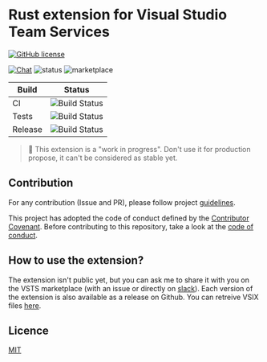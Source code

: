# Rust extension for Visual Studio Team Services

[![GitHub license](https://img.shields.io/badge/license-MIT-blue.svg)](LICENSE) 

[![Chat](https://img.shields.io/badge/chat-on%20slack-brightgreen.svg)](https://join.slack.com/t/rust-vsts-extension/shared_invite/enQtMzkxNzU4MTgyMDg2LTlkMjJmMzM2MmIyYmJmMjFmNDJkN2IzZmMxZDFhZTgyOGFjYWExNTkwM2YwYTQ3YmI3OWNlYjBhYjcyNGY5OTM) 
![status](https://img.shields.io/badge/status-wip-orange.svg) 
![marketplace](https://img.shields.io/badge/marketplace-private-red.svg)


| Build   | Status  | 
| ------- | ------- |
| CI      | ![Build Status](https://spontoreau.visualstudio.com/d5f5ab40-dda9-46c8-8f62-1e8d2e3f7143/_apis/build/status/5)        |
| Tests   |  ![Build Status](https://img.shields.io/vso/build/sypontor/c700f9d0-5f34-42b1-bde0-23e60c5feeb6/9.svg)       |
| Release |  ![Build Status](https://spontoreau.visualstudio.com/_apis/public/build/definitions/d5f5ab40-dda9-46c8-8f62-1e8d2e3f7143/4/badge)       |


> 🚧 This extension is a "work in progress". Don't use it for production propose, it can't be considered as stable yet.

## Contribution

For any contribution (Issue and PR), please follow project [guidelines](CONTRIBUTING.md).


This project has adopted the code of conduct defined by the [Contributor Covenant](https://www.contributor-covenant.org/). Before contributing to this repository, take a look at the [code of conduct](CODE_OF_CONDUCT.md).

## How to use the extension?

The extension isn't public yet, but you can ask me to share it with you on the VSTS marketplace (with an issue or directly on [slack](https://join.slack.com/t/rust-vsts-extension/shared_invite/enQtMzkxNzU4MTgyMDg2LTlkMjJmMzM2MmIyYmJmMjFmNDJkN2IzZmMxZDFhZTgyOGFjYWExNTkwM2YwYTQ3YmI3OWNlYjBhYjcyNGY5OTM)). Each version of the extension is also available as a release on Github. You can retreive VSIX files [here](https://github.com/spontoreau/rust-vsts/releases).

## Licence

[MIT](LICENSE)